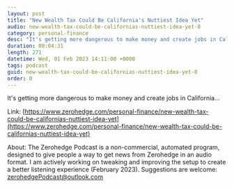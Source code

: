 ```yaml
---
layout: post
title: "New Wealth Tax Could Be California's Nuttiest Idea Yet"
audio: new-wealth-tax-could-be-californias-nuttiest-idea-yet-0
category: personal-finance
desc: "It's getting more dangerous to make money and create jobs in California..."
duration: 00:04:31
length: 271
datetime: Wed, 01 Feb 2023 14:11:00 +0000
tags: podcast
guid: new-wealth-tax-could-be-californias-nuttiest-idea-yet-0
order: 0
---
```

It's getting more dangerous to make money and create jobs in California...

Link: [https://www.zerohedge.com/personal-finance/new-wealth-tax-could-be-californias-nuttiest-idea-yet](https://www.zerohedge.com/personal-finance/new-wealth-tax-could-be-californias-nuttiest-idea-yet)

About: The Zerohedge Podcast is a non-commercial, automated program, designed to give people a way to get news from Zerohedge in an audio format.  I am actively working on tweaking and improving the setup to create a better listening experience (February 2023).  Suggestions are welcome: [zerohedgePodcast@outlook.com](mailto:zerohedgePodcast@outlook.com)